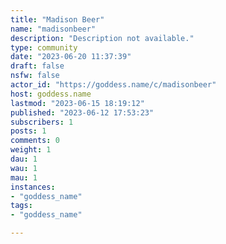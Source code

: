 ```yaml
---
title: "Madison Beer" 
name: "madisonbeer"
description: "Description not available."
type: community
date: "2023-06-20 11:37:39"
draft: false
nsfw: false
actor_id: "https://goddess.name/c/madisonbeer"
host: goddess.name
lastmod: "2023-06-15 18:19:12"
published: "2023-06-12 17:53:23"
subscribers: 1
posts: 1
comments: 0
weight: 1
dau: 1
wau: 1
mau: 1
instances:
- "goddess_name"
tags: 
- "goddess_name"

---
```

